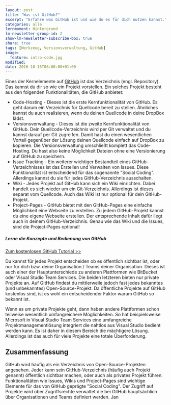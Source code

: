 ```yaml
---
layout: post
title: "Was ist GitHub?"
excerpt: "Erfahre was GitHub ist und wie du es für dich nutzen kannst."
categories: alle
lernmoment: Hintergrund
lm-newsletter-group-id: 2
show-lm-newsletter-subscribe-box: true
share: true
tags: [Werkzeug, Versionsverwaltung, GitHub]
image:
  feature: intro-code.jpg
modified:
date: 2016-10-15T06:00:00+01:00
---
```


Eines der Kernelemente auf [GitHub](https://github.com/) ist das Verzeichnis (engl. Repository). Das kannst du dir so wie ein Projekt vorstellen. Ein solches Projekt besteht aus den folgenden Funktionalitäten, die GitHub anbietet:

 - Code-Hosting - Dieses ist die erste Kernfunktionalität von GitHub. Es geht darum ein Verzeichnis für Quellcode bereit zu stellen. Ähnliches kannst du auch realisieren, wenn du deinen Quellcode in deine DropBox lädst.
 - Versionsverwaltung - Dieses ist die zweite Kernfunktionalität von GitHub. Dein Quellcode-Verzeichnis wird per Git verwaltet und du kannst darauf per Git zugreifen. Damit hast du einen wesentlichen Vorteil gegenüber der Lösung deinen Quellcode einfach auf DropBox zu kopieren. Die Versionsverwaltung umschließt komplett das Code-Hosting. Du hast also keine Möglichkeit Dateien ohne eine Versionierung auf GitHub zu speichern.
 - Issue Tracking - Ein weiterer wichtiger Bestandteil eines GitHub-Verzeichnisses ist das Erstellen und Verwalten von Issues. Diese Funktionalität ist entscheidend für das sogenannte "Social Coding". Allerdings kannst du sie für jedes GitHub-Verzeichnis ausschalten.
 - Wiki - Jedes Projekt auf GitHub kann sich ein Wiki einrichten. Dabei handelt es sich wieder um ein Git-Verzeichnis. Allerdings ist dieses separat vom Quellcode. Auch das Wiki ist nur optional für dein GitHub-Projekt.
 - Project-Pages - GitHub bietet mit den GitHub-Pages eine einfache Möglichkeit eine Webseite zu erstellen. Zu jedem GitHub-Projekt kannst du eine eigene Webseite erstellen. Der entsprechende Inhalt dafür liegt auch in deinem GitHub-Verzeichnis. Genau wie das Wiki und die Issues, sind die Project-Pages optional!

<div class="subscribe-notice">
<h5>Lerne die Konzepte und Bedienung von GitHub</h5>
<a markdown="0" href="https://www.udemy.com/github-tutorial-deutsch/" class="notice-button">Zum kostenlosen GitHub Tutorial >></a>
</div>


Du kannst für jedes Projekt entscheiden ob es öffentlich sichtbar ist, oder nur für dich bzw. deine Organisation / Teams deiner Organisation. Dieses ist auch einer der Hauptunterschiede zu anderen Plattformen wie BitBucket oder Visual Studio Team Services. Die beiden letzteren bieten nur private Projekte an. Auf GitHub findest du mittlerweile jedoch fast jedes bekanntes (und unbekanntes) Open-Source-Projekt. Da öffentliche Projekte auf GitHub kostenlos sind, ist es wohl ein entscheidender Faktor warum GitHub so bekannt ist.

Wenn es um private Projekte geht, dann haben andere Plattformen schon teilweise wesentlich umfangreichere Möglichkeiten. So hat beispielsweise Microsoft in Visual Studio Team Services eine umfangreiche Projektmanagementlösung integriert die nahtlos aus Visual Studio bedient werden kann. Es ist daher in diesem Bereich die mächtigere Lösung. Allerdings ist das auch für viele Projekte eine totale Überforderung.

## Zusammenfassung

GitHub wird häufig als ein Verzeichnis von Open-Source-Projekten angesehen. Jeder kann sein GitHub-Verzeichnis (häufig auch Projekt genannt) öffentlich sichtbar machen, oder auch als privates Projekt führen. Funktionalitäten wie Issues, Wikis und Project-Pages sind wichtige Elemente für das von GitHub geprägte "Social Coding". Der Zugriff auf Projekte wird über Zugriffsrechte verwaltet die bei GitHub hauptsächlich über Organisationen und Teams definiert werden.
Jan
